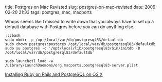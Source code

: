 title: Postgres on Mac Revisted
slug: postgres-on-mac-revisted
date: 2009-02-20 21:33
tags: postgres, mac, macports

Whops seems like I missed to write down that you always have to set up a default database with Postgres before you can do anything else.

	:::bash
	sudo mkdir -p /opt/local/var/db/postgresql83/defaultdb
	sudo chown postgres:postgres /opt/local/var/db/postgresql83/defaultdb
	sudo su postgres -c '/opt/local/lib/postgresql83/bin/initdb -D /opt/local/var/db/postgresql83/defaultdb'

	sudo launchctl load -w /Library/LaunchDaemons/org.macports.postgresql83-server.plist

[Installing Ruby on Rails and PostgreSQL on OS X](http://www.robbyonrails.com/articles/2008/01/22/installing-ruby-on-rails-and-postgresql-on-os-x-third-edition)
